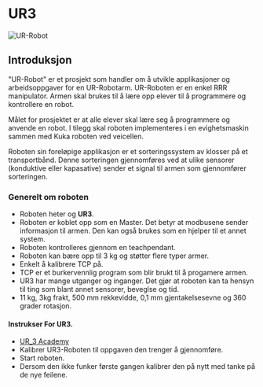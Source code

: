 # UR3

![UR-Robot](https://github.com/robotikklinja/ur-robot/tree/master/UR3e/Bilder/UR_3_Robot_Bilde.jpg)

## Introduksjon

"UR-Robot" er et prosjekt som handler om å utvikle applikasjoner og arbeidsoppgaver for en UR-Robotarm. UR-Roboten er en enkel RRR manipulator. Armen skal brukes til å lære opp elever til å programmere og kontrollere en robot. 

Målet for prosjektet er at alle elever skal lære seg å programmere og anvende en robot. I tilegg skal roboten implementeres i en evighetsmaskin sammen med Kuka roboten ved veicellen.

Roboten sin foreløpige applikasjon er et sorteringssystem av klosser på et transportbånd. Denne sorteringen gjennomføres ved at ulike sensorer (konduktive eller kapasative) sender et signal til armen som gjennomfører sorteringen.

### Generelt om roboten

- Roboten heter og **UR3**.
- Roboten er koblet opp som en Master. Det betyr at modbusene sender informasjon til armen. Den kan også brukes som en hjelper til et annet system.
- Roboten kontrolleres gjennom en teachpendant.
- Roboten kan bære opp til 3 kg og støtter flere typer armer.
- Enkelt å kalibrere TCP på.
- TCP er et burkervennlig program som blir brukt til å progamere armen.
- UR3 har mange utganger og inganger. Det gjør at roboten kan ta hensyn til ting som blant annet sensorer, beveglse og tid.
- 11 kg, 3kg frakt, 500 mm rekkevidde, 0,1 mm gjentakelsesevne og 360 grader rotasjon.

#### Instrukser For UR3.

- [UR_3 Academy](https://www.universal-robots.com/no/academy/)
- Kalibrer UR3-Roboten til oppgaven den trenger å gjennomføre.
- Start roboten.
- Dersom den ikke funker første gangen kalibrer den på nytt med tanke på de nye feilene.
